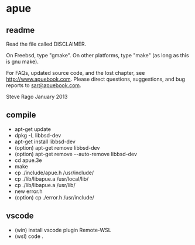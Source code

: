 # apue
## readme

Read the file called DISCLAIMER.

On Freebsd, type "gmake".
On other platforms, type "make" (as long as this is gnu make).

For FAQs, updated source code, and the lost chapter, see http://www.apuebook.com.
Please direct questions, suggestions, and bug reports to sar@apuebook.com.

Steve Rago
January 2013


## compile
- apt-get update
- dpkg -L libbsd-dev
- apt-get install libbsd-dev
- (option) apt-get remove libbsd-dev
- (option) apt-get remove --auto-remove libbsd-dev
- cd apue.3e
- make
- cp ./include/apue.h /usr/include/
- cp ./lib/libapue.a /usr/local/lib/
- cp ./lib/libapue.a /usr/lib/
- new error.h
- (option) cp ./error.h /usr/include/

## vscode
- (win) install vscode plugin Remote-WSL
- (wsl) code .
